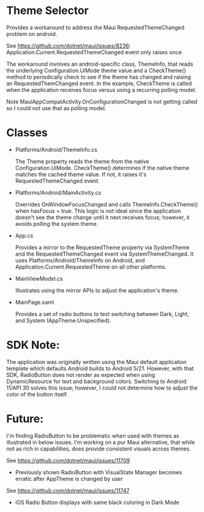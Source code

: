 # Theme Selector

Provides a workaround to address the Maui RequestedThemeChanged problem on android.

See https://github.com/dotnet/maui/issues/8236: Application.Current.RequestedThemeChanged event only raises once

The workaround involves an android-specific class, ThemeInfo, that reads the underlying 
Configuration.UiMode theme value and a CheckTheme() method to periodically 
check to see if the theme has changed and raising an RequestedThemChanged event.
In the example, CheckTheme is called when the application receives focus versus
using a recurring polling model.  

Note MauiAppCompatActivity.OnConfigurationChanged is not getting called so I could not use that as polling model.

# Classes

* Platforms/Android/ThemeInfo.cs

    The Theme property reads the theme from the native Configuration.UiMode.
    CheckTheme() determines if the native theme matches the cached theme value.
       If not, it raises it's RequestedThemeChanged event.

* Platforms/Android/MainActivity.cs

    Overrides OnWindowFocusChanged and calls ThemeInfo.CheckTheme() when hasFocus = true.
    This logic is not ideal since the application doesn't see the theme
    change until it next receives focus; however, it avoids polling the system theme.

* App.cs

    Provides a mirror to the RequestedTheme property via SystemTheme and 
    the RequestedThemeChanged event via SystemThemeChanged. It uses 
    Platforms/Android/ThemeInfo on Android, and Application.Current.RequestedTheme
    on all other platforms.

* MainViewModel.cs

    Illustrates using the mirror APIs to adjust the application's theme.

* MainPage.xaml

    Provides a set of radio buttons to test switching between Dark, Light,
    and System (AppTheme.Unspecified).

# SDK Note: 
The application was originally written using the Maui default application template
which defaults Android builds to Android 5/21. However, with that SDK, RadioButton
does not render as expected when using DynamicResource for text and background colors.
Switching to Android 11/API 30 solves this issue; however, I could not determine how
to adjust the color of the button itself.

# Future:

I'm finding RadioButton to be problematic when used with themes as illustrated in
below issues. I'm working on a pur Maui alternative, that while not as rich in 
capabilities, does provide consistent visuals across themes. 

See https://github.com/dotnet/maui/issues/11709
 - Previously shown RadioButton with VisualState Manager becomes erratic after AppTheme is changed by user

See https://github.com/dotnet/maui/issues/11747
 - iOS Radio Button displays with same black coloring in Dark Mode

